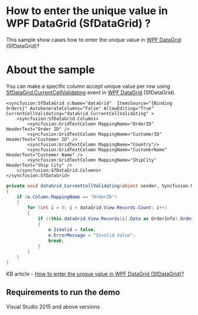 # How to enter the unique value in WPF DataGrid (SfDataGrid) ?

This sample show cases how to enter the unique value in [WPF DataGrid](https://www.syncfusion.com/wpf-ui-controls/datagrid) (SfDataGrid)?

# About the sample

You can make a specific column accept unique value per row using [SfDataGrid.CurrentCellValidating](https://help.syncfusion.com/cr/wpf/Syncfusion.UI.Xaml.Grid.SfDataGrid.html#Syncfusion_UI_Xaml_Grid_SfDataGrid_CurrentCellValidating) event in [WPF DataGrid](https://www.syncfusion.com/wpf-ui-controls/datagrid) (SfDataGrid).

```Xaml
<syncfusion:SfDataGrid x:Name="dataGrid"  ItemsSource="{Binding Orders}" AutoGenerateColumns="False" AllowEditing="True" CurrentCellValidating="dataGrid_CurrentCellValidating" >
    <syncfusion:SfDataGrid.Columns>
        <syncfusion:GridTextColumn MappingName="OrderID" HeaderText="Order ID" />
        <syncfusion:GridTextColumn MappingName="CustomerID" HeaderText="Customer ID" />
        <syncfusion:GridTextColumn MappingName="Country"/>
        <syncfusion:GridTextColumn MappingName="CustomerName" HeaderText="Customer Name" />
        <syncfusion:GridTextColumn MappingName="ShipCity" HeaderText="Ship City" />
    </syncfusion:SfDataGrid.Columns>
</syncfusion:SfDataGrid>
```
```c#
private void dataGrid_CurrentCellValidating(object sender, Syncfusion.UI.Xaml.Grid.CurrentCellValidatingEventArgs e)
{
    if (e.Column.MappingName == "OrderID")
    {
        for (int i = 0; i < dataGrid.View.Records.Count; i++)
        {
            if ((this.dataGrid.View.Records[i].Data as OrderInfo).OrderID.ToString().Equals((e.NewValue.ToString())) && (e.NewValue.ToString() != e.OldValue.ToString()))
            {
                e.IsValid = false;
                e.ErrorMessage = "Invalid Value";
                break;
            }
        }
    }
}
```

KB article - [How to enter the unique value in WPF DataGrid (SfDataGrid)?](https://www.syncfusion.com/kb/12043/how-to-enter-the-unique-value-in-wpf-datagrid-sfdatagrid)

## Requirements to run the demo
 Visual Studio 2015 and above versions

